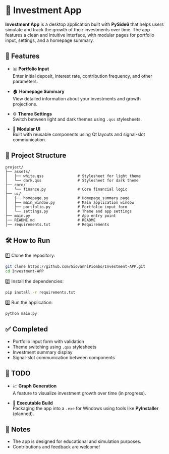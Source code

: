 # 💼 Investment App

**Investment App** is a desktop application built with **PySide6** that helps users simulate and track the growth of their investments over time. The app features a clean and intuitive interface, with modular pages for portfolio input, settings, and a homepage summary.

## 🚀 Features

- 📊 **Portfolio Input**  
  Enter initial deposit, interest rate, contribution frequency, and other parameters.

- 🏠 **Homepage Summary**  
  View detailed information about your investments and growth projections.

- ⚙️ **Theme Settings**  
  Switch between light and dark themes using `.qss` stylesheets.

- 📁 **Modular UI**  
  Built with reusable components using Qt layouts and signal-slot communication.


## 🧩 Project Structure

```
project/
├── assets/
│   ├── white.qss               # Stylesheet for light theme
│   └── dark.qss                # Stylesheet for dark theme
├── core/
│   └── finance.py              # Core financial logic
├── ui/
│   ├── homepage.py             # Homepage summary page
│   ├── main_window.py          # Main application window
│   ├── portfolio.py            # Portfolio input form
│   └── settings.py             # Theme and app settings
├── main.py                     # App entry point
│── README.md                   # README
│── requirements.txt            # Requirements
```

## 🛠️ How to Run

1️⃣ Clone the repository:

```bash
git clone https://github.com/GiovanniPiombo/Investment-APP.git
cd Investment-APP
```

2️⃣ Install the dependencies:

```bash
pip install -r requirements.txt
```

3️⃣ Run the application:

```bash
python main.py
```

## ✅ Completed

- Portfolio input form with validation
- Theme switching using `.qss` stylesheets
- Investment summary display
- Signal-slot communication between components

## 🔧 TODO

- 📈 **Graph Generation**  
  A feature to visualize investment growth over time (in progress).

- 🧊 **Executable Build**  
  Packaging the app into a `.exe` for Windows using tools like **PyInstaller** (planned).

## 📌 Notes

- The app is designed for educational and simulation purposes.  
- Contributions and feedback are welcome!
